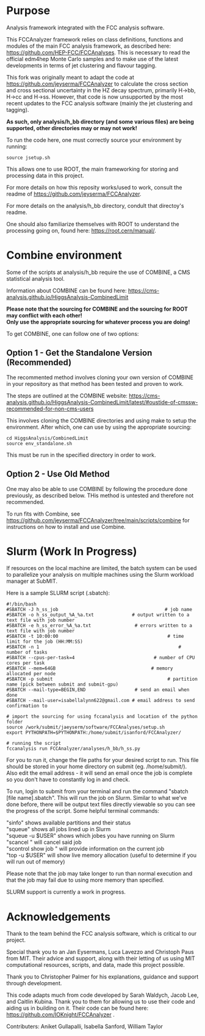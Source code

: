 # Purpose
Analysis framework integrated with the FCC analysis software.  

This FCCAnalyzer framework relies on class definitions, functions and modules of the main FCC analysis framework, as described here: https://github.com/HEP-FCC/FCCAnalyses. This is necessary to read the official edm4hep Monte Carlo samples and to make use of the latest developments in terms of jet clustering and flavour tagging.  

This fork was originally meant to adapt the code at https://github.com/jeyserma/FCCAnalyzer to calculate the cross section and 
cross sectional uncertainty in the HZ decay spectrum, primarily H->bb, H->cc and H->ss. However, that code is now unsupported by 
the most recent updates to the FCC analysis software (mainly the jet clustering and tagging).  

**As such, only analysis/h_bb directory (and some various files) are being supported, other directories may or may not work!**  

To run the code here, one must correctly source your environment by running:  

```shell
source jsetup.sh
```
This allows one to use ROOT, the main frameworking for storing and processing data in this project.  

For more details on how this reposity works/used to work, consult the readme of https://github.com/jeyserma/FCCAnalyzer.  

For more details on the analysis/h_bb directory, condult that directoy's readme.  

One should also familiarize themselves with ROOT to understand the processing going on, found here: https://root.cern/manual/.  

# Combine environment

Some of the scripts at analysis/h_bb require the use of COMBINE, a CMS statistical analysis tool.  

Information about COMBINE can be found here: https://cms-analysis.github.io/HiggsAnalysis-CombinedLimit  

**Please note that the sourcing for COMBINE and the sourcing for ROOT may conflict with each other!**  
**Only use the appropriate sourcing for whatever process you are doing!**  

To get COMBINE, one can follow one of two options:  

## Option 1 - Get the Standalone Version (Recommended)

The recommented method involves cloning your own version of COMBINE in your repository as that method has been tested and proven to work.  

The steps are outlined at the COMBINE website: https://cms-analysis.github.io/HiggsAnalysis-CombinedLimit/latest/#oustide-of-cmssw-recommended-for-non-cms-users  

This involves cloning the COMBINE directories and using make to setup the environment.
After which, one can use by using the appropriate sourcing:
```shell
cd HiggsAnalysis/CombinedLimit
source env_standalone.sh
```
This must be run in the specified directory in order to work.  


## Option 2 - Use Old Method

One may also be able to use COMBINE by following the procedure done previously, as described below. THis method is untested and therefore not recommended.  

To run fits with Combine, see https://github.com/jeyserma/FCCAnalyzer/tree/main/scripts/combine for instructions on how to install and use Combine.  

# Slurm (Work In Progress)

If resources on the local machine are limited, the batch system can be used to parallelize your analysis on multiple machines using the Slurm workload manager at SubMIT.  

Here is a sample SLURM script (.sbatch):
```shell
#!/bin/bash
#SBATCH -J h_ss_job                                       # job name
#SBATCH -o h_ss_output_%A_%a.txt              # output written to a text file with job number
#SBATCH -e h_ss_error_%A_%a.txt                # errors written to a text file with job number
#SBATCH -t 10:00:00                                        # time limit for the job (HH:MM:SS)
#SBATCH -n 1                                                   # number of tasks
#SBATCH --cpus-per-task=4                             # number of CPU cores per task
#SBATCH --mem=64GB                                   # memory allocated per node
#SBATCH -p submit                                          # partition name (pick between submit and submit-gpu)
#SBATCH --mail-type=BEGIN,END                  # send an email when done
#SBATCH --mail-user=isabellalynn622@gmail.com # email address to send confirmation to

# import the sourcing for using fccanalysis and location of the python folder
source /work/submit/jaeyserm/software/FCCAnalyses/setup.sh
export PYTHONPATH=$PYTHONPATH:/home/submit/isanford/FCCAnalyzer/

# running the script
fccanalysis run FCCAnalyzer/analyses/h_bb/h_ss.py
```

For you to run it, change the file paths for your desired script to run. This file should be stored in your home directory on submit (eg. /home/submit/<user>). Also edit the email address - it will send an email once the job is complete so you don't have to constantly log in and check.   

To run, login to submit from your terminal and run the command "sbatch [file name].sbatch". This will run the job on Slurm. Similar to what we've done before, there will be output text files directly viewable so you can see the progress of the script. Some helpful terminal commands:  

"sinfo" shows available partitions and their status  
"squeue" shows all jobs lined up in Slurm  
"squeue -u $USER" shows which jobes you have running on Slurm  
"scancel <job number>" will cancel said job  
"scontrol show job <job number>" will provide information on the current job  
"top -u $USER" will show live memory allocation (useful to determine if you will run out of memory)  

Please note that the job may take longer to run than normal execution and that the job may fail due to using more memory than specified.  

SLURM support is currently a work in progress.  

# Acknowledgements

Thank to the team behind the FCC analysis software, which is critical to our project.  

Special thank you to an Jan Eysermans, Luca Lavezzo and Christoph Paus from MIT. Their advice and support, along with their letting of us
using MIT computational resources, scripts, and data, made this project possible.  

Thank you to Christopher Palmer for his explanations, guidance and support through development.  

This code adapts much from code developed by Sarah Waldych, Jacob Lee, and Caitlin Kubina. Thank you to them for allowing us to use their 
code and aiding us in building on it. Their code can be found here: https://github.com/IOKnight/FCCAnalyzer .  

Contributers: Aniket Gullapalli, Isabella Sanford, William Taylor
